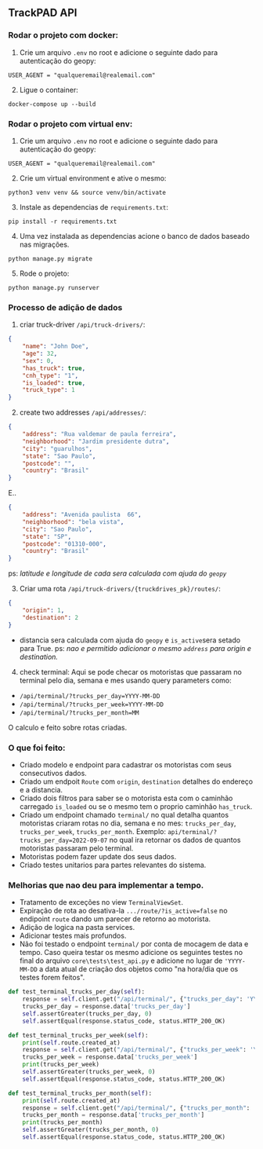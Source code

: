 ## TrackPAD API

### Rodar o projeto com docker: 

1. Crie um arquivo `.env` no root e adicione o seguinte dado para autenticação do geopy:
```
USER_AGENT = "qualqueremail@realemail.com"
```

2. Ligue o container:
```
docker-compose up --build
```


### Rodar o projeto com virtual env:

1. Crie um arquivo `.env` no root e adicione o seguinte dado para autenticação do geopy:
```
USER_AGENT = "qualqueremail@realemail.com"
```
2. Crie um virtual environment e ative o mesmo:
```
python3 venv venv && source venv/bin/activate
```
3. Instale as dependencias de `requirements.txt`:
```
pip install -r requirements.txt
```
4. Uma vez instalada as dependencias acione o banco de dados baseado nas migrações.
```
python manage.py migrate
```
5. Rode o projeto:
```
python manage.py runserver
```

### Processo de adição de dados

1. criar truck-driver `/api/truck-drivers/`:
```JSON
{
    "name": "John Doe",
    "age": 32,
    "sex": 0,
    "has_truck": true,
    "cnh_type": "1",
    "is_loaded": true,
    "truck_type": 1
}
```
2. create two addresses `/api/addresses/`:
```JSON
{
    "address": "Rua valdemar de paula ferreira",
    "neighborhood": "Jardim presidente dutra",
    "city": "guarulhos",
    "state": "Sao Paulo",
    "postcode": "",
    "country": "Brasil"
}
```
E..
```JSON
{
    "address": "Avenida paulista  66",
    "neighborhood": "bela vista",
    "city": "Sao Paulo",
    "state": "SP",
    "postcode": "01310-000",
    "country": "Brasil"
}
```
ps: *latitude e longitude de cada sera calculada com ajuda do `geopy`*

3. Criar uma rota `/api/truck-drivers/{truckdrives_pk}/routes/`:
```JSON
{
    "origin": 1,
    "destination": 2
}
```
- distancia sera calculada com ajuda do `geopy` e `is_active`sera setado para True.
ps: *nao e permitido adicionar o mesmo `address` para origin e destination.*

4. check terminal:
Aqui se pode checar os motoristas que passaram no terminal pelo dia, semana e mes usando query parameters como:

- `/api/terminal/?trucks_per_day=YYYY-MM-DD`
- `/api/terminal/?trucks_per_week=YYYY-MM-DD`
- `/api/terminal/?trucks_per_month=MM`

O calculo e feito sobre rotas criadas.


### O que foi feito:
- Criado modelo e endpoint para cadastrar os motoristas com seus consecutivos dados.
- Criado um endpoit `Route` com `origin`, `destination` detalhes do endereço e a distancia.
- Criado dois filtros para saber se o motorista esta com o caminhão carregado `is_loaded` ou se o mesmo tem o proprio caminhão `has_truck`.
- Criado um endpoint chamado `terminal/` no qual detalha quantos motoristas criaram rotas no dia, semana e no mes: `trucks_per_day`, `trucks_per_week`, `trucks_per_month`. 
Exemplo: `api/terminal/?trucks_per_day=2022-09-07` no qual ira retornar os dados de quantos motoristas passaram pelo terminal.
- Motoristas podem fazer update dos seus dados.
- Criado testes unitarios para partes relevantes do sistema.

### Melhorias que nao deu para implementar a tempo.
- Tratamento de exceções no view `TerminalViewSet`.
- Expiração de rota ao desativa-la `.../route/?is_active=false` no endipoint `route` dando um parecer de retorno ao motorista.
- Adição de logica na pasta services.
- Adicionar testes mais profundos.
- Não foi testado o endpoint `terminal/` por conta de mocagem de data e tempo. Caso queira testar os mesmo adicione os seguintes testes no final do arquivo `core\tests\test_api.py` e adicione no lugar de `'YYYY-MM-DD` a data atual de criação dos objetos como "na hora/dia que os testes forem feitos".

```python 
def test_terminal_trucks_per_day(self):
    response = self.client.get("/api/terminal/", {"trucks_per_day": 'YYYY-MM-DD'})
    trucks_per_day = response.data['trucks_per_day']
    self.assertGreater(trucks_per_day, 0)
    self.assertEqual(response.status_code, status.HTTP_200_OK)

def test_terminal_trucks_per_week(self):
    print(self.route.created_at)
    response = self.client.get("/api/terminal/", {"trucks_per_week": 'YYYY-MM-DD'})
    trucks_per_week = response.data['trucks_per_week']
    print(trucks_per_week)
    self.assertGreater(trucks_per_week, 0)
    self.assertEqual(response.status_code, status.HTTP_200_OK)

def test_terminal_trucks_per_month(self):
    print(self.route.created_at)
    response = self.client.get("/api/terminal/", {"trucks_per_month": 'MM'})
    trucks_per_month = response.data['trucks_per_month']
    print(trucks_per_month)
    self.assertGreater(trucks_per_month, 0)
    self.assertEqual(response.status_code, status.HTTP_200_OK)
```